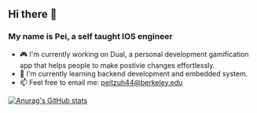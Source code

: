 ## Hi there 👋

### My name is Pei, a self taught IOS engineer
- 🎮 I'm currently working on Dual, a personal development gamification app that helps people to make postivie changes effortlessly.
- 🌱 I'm currently learning backend development and embedded system.
- 📫 Feel free to email me: peitzuh44@berkeley.edu

[![Anurag's GitHub stats](https://github-readme-stats.vercel.app/api?username=peitzuh44)](https://github.com/peitzuh44/github-readme-stats)
